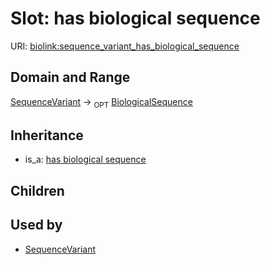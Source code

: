 # Slot: has biological sequence




URI: [biolink:sequence_variant_has_biological_sequence](https://w3id.org/biolink/vocab/sequence_variant_has_biological_sequence)
## Domain and Range

[SequenceVariant](SequenceVariant.md) ->  <sub>OPT</sub> [BiologicalSequence](BiologicalSequence.md)
## Inheritance

 *  is_a: [has biological sequence](has_biological_sequence.md)
## Children

## Used by

 * [SequenceVariant](SequenceVariant.md)
